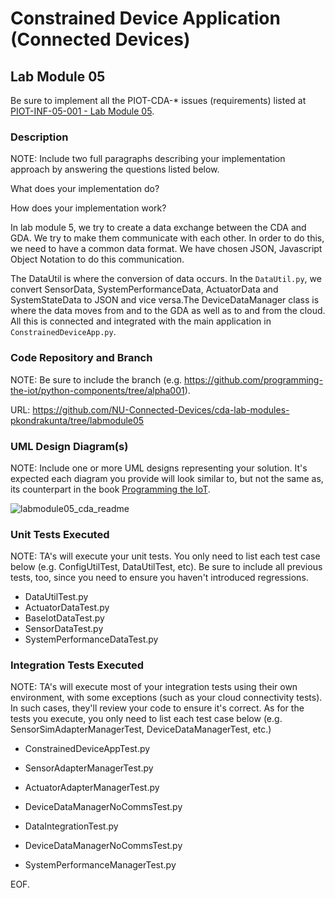 # Constrained Device Application (Connected Devices)

## Lab Module 05

Be sure to implement all the PIOT-CDA-* issues (requirements) listed at [PIOT-INF-05-001 - Lab Module 05](https://github.com/orgs/programming-the-iot/projects/1#column-10488421).

### Description

NOTE: Include two full paragraphs describing your implementation approach by answering the questions listed below.

What does your implementation do? 

How does your implementation work?

In lab module 5, we try to create a data exchange between the CDA and GDA. We try to make them communicate with each other. In order to do this, we need to have a common data format. We have chosen JSON, Javascript Object Notation to do this communication.

The DataUtil is where the conversion of data occurs. In the `DataUtil.py`, we convert SensorData, SystemPerformanceData, ActuatorData and SystemStateData to JSON and vice versa.The DeviceDataManager class is where the data moves from and to the GDA as well as to and from the cloud. All this is connected and integrated with the main application in `ConstrainedDeviceApp.py`.

### Code Repository and Branch

NOTE: Be sure to include the branch (e.g. https://github.com/programming-the-iot/python-components/tree/alpha001).

URL: https://github.com/NU-Connected-Devices/cda-lab-modules-pkondrakunta/tree/labmodule05

### UML Design Diagram(s)

NOTE: Include one or more UML designs representing your solution. It's expected each
diagram you provide will look similar to, but not the same as, its counterpart in the
book [Programming the IoT](https://learning.oreilly.com/library/view/programming-the-internet/9781492081401/).

![labmodule05_cda_readme](https://github.com/NU-Connected-Devices/lab-module-docs-pkondrakunta/blob/labmodule05/labmodule05/labmodule05_cda_readme.png?raw=true)


### Unit Tests Executed

NOTE: TA's will execute your unit tests. You only need to list each test case below
(e.g. ConfigUtilTest, DataUtilTest, etc). Be sure to include all previous tests, too,
since you need to ensure you haven't introduced regressions.

- DataUtilTest.py
- ActuatorDataTest.py
- BaseIotDataTest.py
- SensorDataTest.py
- SystemPerformanceDataTest.py

### Integration Tests Executed

NOTE: TA's will execute most of your integration tests using their own environment, with
some exceptions (such as your cloud connectivity tests). In such cases, they'll review
your code to ensure it's correct. As for the tests you execute, you only need to list each
test case below (e.g. SensorSimAdapterManagerTest, DeviceDataManagerTest, etc.)

- ConstrainedDeviceAppTest.py
- SensorAdapterManagerTest.py
- ActuatorAdapterManagerTest.py
- DeviceDataManagerNoCommsTest.py

- DataIntegrationTest.py
- DeviceDataManagerNoCommsTest.py
- SystemPerformanceManagerTest.py

EOF.
